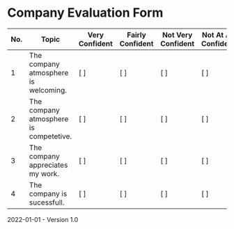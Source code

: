 # Company Evaluation Form

| No.  | Topic                                  | Very Confident | Fairly Confident | Not Very Confident | Not At All Confident | Notes |
| ---- | -------------------------------------- | -------------- | ---------------- | ------------------ | -------------------- | ----- |
| 1    | The company atmosphere is welcoming.   | [ ]            | [ ]              | [ ]                | [ ]                  |       |
| 2    | The company atmosphere is competetive. | [ ]            | [ ]              | [ ]                | [ ]                  |       |
| 3    | The company appreciates my work.       | [ ]            | [ ]              | [ ]                | [ ]                  |       |
| 4    | The company is sucessfull.             | [ ]            | [ ]              | [ ]                | [ ]                  |       |



2022-01-01 - Version 1.0

